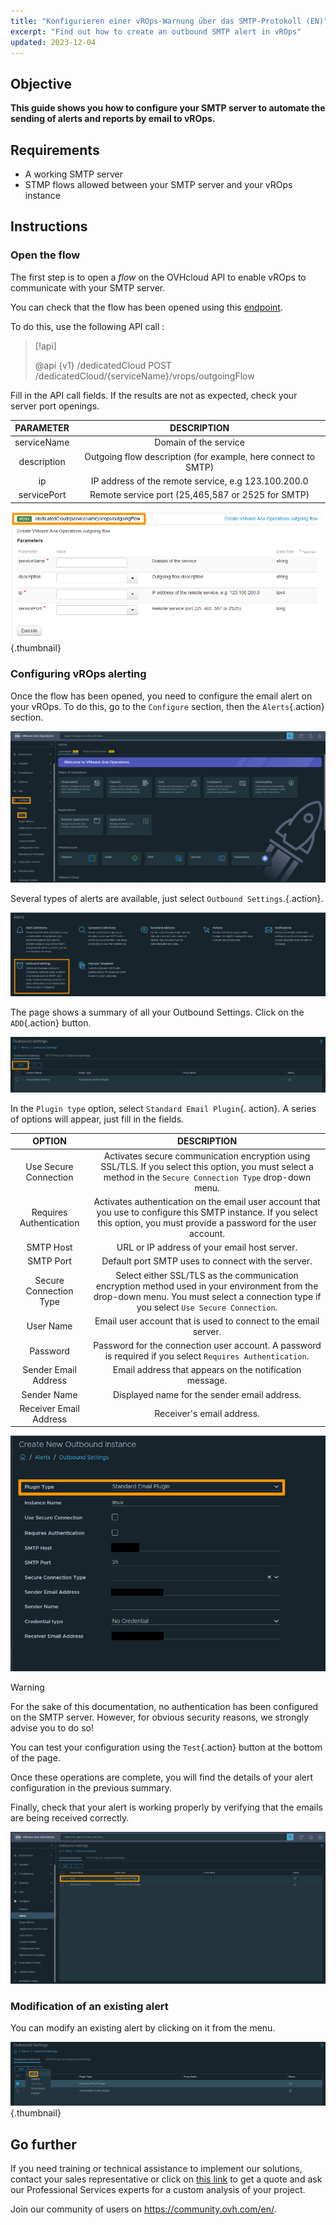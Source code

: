 ```yaml
---
title: "Konfigurieren einer vROps-Warnung über das SMTP-Protokoll (EN)"
excerpt: "Find out how to create an outbound SMTP alert in vROps"
updated: 2023-12-04
---
```


## Objective

**This guide shows you how to configure your SMTP server to automate the sending of alerts and reports by email to vROps.**

## Requirements

- A working SMTP server
- STMP flows allowed between  your SMTP server and your vROps instance

## Instructions

### Open the flow

The first step is to open a *flow* on the OVHcloud API to enable vROps to communicate with your SMTP server.

You can check that the flow has been opened using this [endpoint](https://api.ovh.com/console/#/dedicatedCloud/%7BserviceName%7D/vrops/outgoingFlow/%7BoutgoingFlowId%7D~GET).

To do this, use the following API call :

> [!api]
>
> @api {v1} /dedicatedCloud POST /dedicatedCloud/{serviceName}/vrops/outgoingFlow
>

Fill in the API call fields. If the results are not as expected, check your server port openings.

| PARAMETER | DESCRIPTION |
| :-: | :-: |
| serviceName | Domain of the service |
| description | Outgoing flow description (for example, here connect to SMTP) |
| ip | IP address of the remote service, e.g 123.100.200.0 |
| servicePort | Remote service port (25,465,587 or 2525 for SMTP) |

![FlowApi](images/vrops_flow_api.png){.thumbnail}

### Configuring vROps alerting

Once the flow has been opened, you need to configure the email alert on your vROps.
To do this, go to the `Configure` section, then the `Alerts`{.action} section.

![Panel Alert](images/vrops_alerts_pannel.png)

Several types of alerts are available, just select `Outbound Settings`.{.action}.

![Panel Alert2](images/vrops_alert_menu2.png)

The page shows a summary of all your Outbound Settings. Click on the `ADD`{.action} button.

![Add Button](images/vrops_add_button.png)

In the `Plugin type` option, select `Standard Email Plugin`{. action}.
A series of options will appear, just fill in the fields.

| OPTION | DESCRIPTION |
| :-: | :-: |
|Use Secure Connection | Activates secure communication encryption using SSL/TLS. If you select this option, you must select a method in the `Secure Connection Type` drop-down menu. |
| Requires Authentication | Activates authentication on the email user account that you use to configure this SMTP instance. If you select this option, you must provide a password for the user account. | 
| SMTP Host | URL or IP address of your email host server. |
| SMTP Port | Default port SMTP uses to connect with the server.  |
| Secure Connection Type | Select either SSL/TLS as the communication encryption method used in your environment from the drop-down menu. You must select a connection type if you select `Use Secure Connection`. |
| User Name | Email user account that is used to connect to the email server.  |
| Password | Password for the connection user account. A password is required if you select `Requires Authentication`. |
| Sender Email Address | Email address that appears on the notification message.  |
| Sender Name | Displayed name for the sender email address.  |
| Receiver Email Address | Receiver's email address. |


![Alert Configure](images/vrops_configure_alert.png)

>[!warning]
>
> For the sake of this documentation, no authentication has been configured on the SMTP server.
> However, for obvious security reasons, we strongly advise you to do so!
>

You can test your configuration using the `Test`{.action} button at the bottom of the page.

Once these operations are complete, you will find the details of your alert configuration in the previous summary.

Finally, check that your alert is working properly by verifying that the emails are being received correctly.

![ResultAlert](images/vrops_result_alert.png)

### Modification of an existing alert

You can modify an existing alert by clicking on it from the menu.

![EditAlert](images/vrops_edit_alert.png){.thumbnail}

## Go further

If you need training or technical assistance to implement our solutions, contact your sales representative or click on [this link](https://www.ovhcloud.com/de/professional-services/) to get a quote and ask our Professional Services experts for a custom analysis of your project.

Join our community of users on <https://community.ovh.com/en/>.
